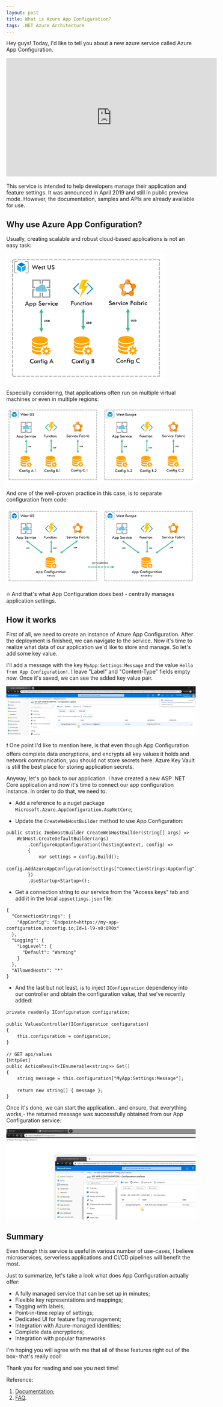 ```yaml
---
layout: post
title: What is Azure App Configuration?
tags: .NET Azure Architecture
---
```


Hey guys! Today, I'd like to tell you about a new azure service called Azure App Configuration. 

<iframe width="560" height="315" src="https://youtu.be/vxyc_IOZnGA" frameborder="0" allowfullscreen></iframe>

This service is intended to help developers manage their application and feature settings. It was announced in April 2019 and still in public preview mode. However, the documentation, samples and APIs are already available for use.

## Why use Azure App Configuration?

Usually, creating scalable and robust cloud-based applications is not an easy task:

![azure-app-configuration](/images/post/1-assets-why-use-app-configuration.png)

Especially considering, that applications often run on multiple virtual machines or even in multiple regions:

![azure-app-configuration](/images/post/2-assets-why-use-app-configuration.png)

And one of the well-proven practice in this case, is to separate configuration from code: 

![azure-app-configuration](/images/post/3-assets-why-use-app-configuration.png)

🔥 And that's what App Configuration does best - centrally manages application settings.

## How it works

First of all, we need to create an instance of Azure App Configuration. After the deployment is finished, we can navigate to the service. Now it's time to realize what data of our application we'd like to store and manage. So let's add some key value.

I'll add a message with the key `MyApp:Settings:Message` and the value `Hello from App Configuration!`. l leave "Label" and "Content-Type" fields empty now. Once it's saved, we can see the added key value pair.

![azure-app-configuration](/images/post/4-assets-why-use-app-configuration.png)

❗ One point I'd like to mention here, is that even though App Configuration offers complete data encryptions, and encrypts all key values it holds and network communication, you should not store secrets here. Azure Key Vault is still the best place for storing application secrets.

Anyway, let's go back to our application. I have created a new ASP .NET Core application and now it's time to connect our app configuration instance. In order to do that, we need to:

* Add a reference to a nuget package `Microsoft.Azure.AppConfiguration.AspNetCore`;

* Update the `CreateWebHostBuilder` method to use App Configuration:

```
public static IWebHostBuilder CreateWebHostBuilder(string[] args) =>
    WebHost.CreateDefaultBuilder(args)
        .ConfigureAppConfiguration((hostingContext, config) =>
        {
            var settings = config.Build();
            config.AddAzureAppConfiguration(settings["ConnectionStrings:AppConfig"]);
        })
        .UseStartup<Startup>();
```

* Get a connection string to our service from the "Access keys" tab and add it in the local `appsettings.json` file:

```
{
  "ConnectionStrings": {
    "AppConfig": "Endpoint=https://my-app-configuration.azconfig.io;Id=1-l9-s0:QR0x"
  },
  "Logging": {
    "LogLevel": {
      "Default": "Warning"
    }
  },
  "AllowedHosts": "*"
}
```

* And the last but not least, is to inject `IConfiguration` dependency into our controller and obtain the configuration value, that we've recently added:

```
private readonly IConfiguration configuration;

public ValuesController(IConfiguration configuration)
{
    this.configuration = configuration;
}

// GET api/values
[HttpGet]
public ActionResult<IEnumerable<string>> Get()
{
    string message = this.configuration["MyApp:Settings:Message"];

    return new string[] { message };
}
```

Once it's done, we can start the application.. and ensure, that everything works,- the returned message was successfully obtained from our App Configuration service:

![azure-app-configuration](/images/post/5-assets-why-use-app-configuration.png)

## Summary

Even though this service is useful in various number of use-cases, I believe microservices, serverless applications and CI/CD pipelines will benefit the most.

Just to summarize, let's take a look what does App Configuration actually offer:
* A fully managed service that can be set up in minutes;
* Flexible key representations and mappings;
* Tagging with labels;
* Point-in-time replay of settings;
* Dedicated UI for feature flag management;
* Integration with Azure-managed identities;
* Complete data encryptions;
* Integration with popular frameworks.

I'm hoping you will agree with me that all of these features right out of the box- that's really cool!

Thank you for reading and see you next time!

Reference:
1. [Documentation](https://docs.microsoft.com/en-us/azure/azure-app-configuration/);
2. [FAQ](https://docs.microsoft.com/en-us/azure/azure-app-configuration/faq).
